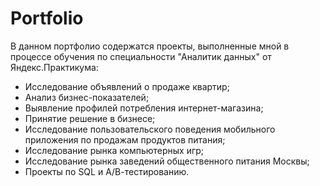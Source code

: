 # Portfolio
В данном портфолио содержатся проекты, выполненные мной в процессе обучения по специальности "Аналитик данных" от Яндекс.Практикума:
- Исследование объявлений о продаже квартир;
- Анализ бизнес-показателей;
- Выявление профилей потребления интернет-магазина;
- Принятие решение в бизнесе;
- Исследование пользовательского поведения мобильного приложения по продажам продуктов питания;
- Исследование рынка компьютерных игр;
- Исследование рынка заведений общественного питания Москвы;
- Проекты по SQL и А/В-тестированию.
